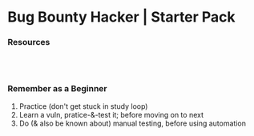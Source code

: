 # Bug Bounty Hacker | Starter Pack


### Resources



<br><br>

### Remember as a Beginner
1. Practice (don't get stuck in study loop)
2. Learn a vuln, pratice-&-test it; before moving on to next
3. Do (& also be known about) manual testing, before using automation



